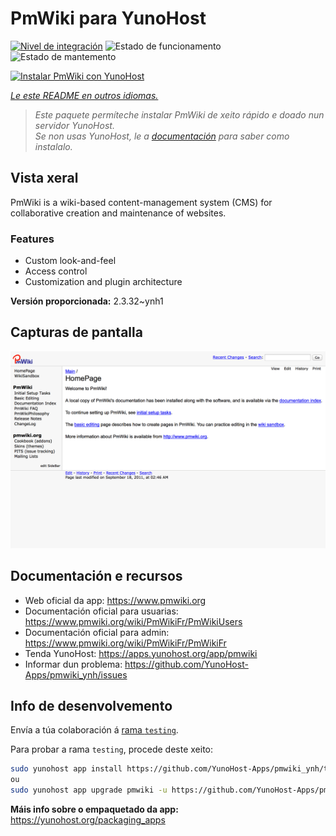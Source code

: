 <!--
NOTA: Este README foi creado automáticamente por <https://github.com/YunoHost/apps/tree/master/tools/readme_generator>
NON debe editarse manualmente.
-->

# PmWiki para YunoHost

[![Nivel de integración](https://dash.yunohost.org/integration/pmwiki.svg)](https://dash.yunohost.org/appci/app/pmwiki) ![Estado de funcionamento](https://ci-apps.yunohost.org/ci/badges/pmwiki.status.svg) ![Estado de mantemento](https://ci-apps.yunohost.org/ci/badges/pmwiki.maintain.svg)

[![Instalar PmWiki con YunoHost](https://install-app.yunohost.org/install-with-yunohost.svg)](https://install-app.yunohost.org/?app=pmwiki)

*[Le este README en outros idiomas.](./ALL_README.md)*

> *Este paquete permíteche instalar PmWiki de xeito rápido e doado nun servidor YunoHost.*  
> *Se non usas YunoHost, le a [documentación](https://yunohost.org/install) para saber como instalalo.*

## Vista xeral

PmWiki is a wiki-based content-management system (CMS) for collaborative creation and maintenance of websites. 

### Features

- Custom look-and-feel
- Access control
- Customization and plugin architecture

**Versión proporcionada:** 2.3.32~ynh1

## Capturas de pantalla

![Captura de pantalla de PmWiki](./doc/screenshots/pmwiki.png)

## Documentación e recursos

- Web oficial da app: <https://www.pmwiki.org>
- Documentación oficial para usuarias: <https://www.pmwiki.org/wiki/PmWikiFr/PmWikiUsers>
- Documentación oficial para admin: <https://www.pmwiki.org/wiki/PmWikiFr/PmWikiFr>
- Tenda YunoHost: <https://apps.yunohost.org/app/pmwiki>
- Informar dun problema: <https://github.com/YunoHost-Apps/pmwiki_ynh/issues>

## Info de desenvolvemento

Envía a túa colaboración á [rama `testing`](https://github.com/YunoHost-Apps/pmwiki_ynh/tree/testing).

Para probar a rama `testing`, procede deste xeito:

```bash
sudo yunohost app install https://github.com/YunoHost-Apps/pmwiki_ynh/tree/testing --debug
ou
sudo yunohost app upgrade pmwiki -u https://github.com/YunoHost-Apps/pmwiki_ynh/tree/testing --debug
```

**Máis info sobre o empaquetado da app:** <https://yunohost.org/packaging_apps>
